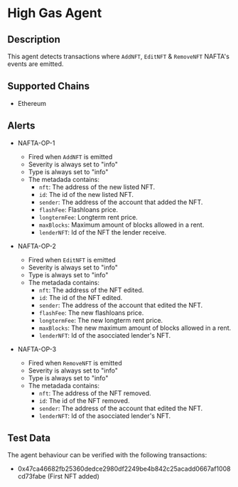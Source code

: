 # High Gas Agent

## Description

This agent detects transactions where `AddNFT`, `EditNFT` & `RemoveNFT` NAFTA's events are emitted.

## Supported Chains

- Ethereum

## Alerts

- NAFTA-OP-1
  - Fired when `AddNFT` is emitted
  - Severity is always set to "info" 
  - Type is always set to "info"
  - The metadada contains:
    - `nft`: The address of the new listed NFT.
    - `id`: The id of the new listed NFT.
    - `sender`: The address of the account that added the NFT.
    - `flashFee`: Flashloans price.
    - `longtermFee`: Longterm rent price.
    - `maxBlocks`: Maximum amount of blocks allowed in a rent.
    - `lenderNFT`: Id of the NFT the lender receive.

- NAFTA-OP-2
  - Fired when `EditNFT` is emitted
  - Severity is always set to "info" 
  - Type is always set to "info"
  - The metadada contains:
    - `nft`: The address of the NFT edited.
    - `id`: The id of the NFT edited.
    - `sender`: The address of the account that edited the NFT.
    - `flashFee`: The new flashloans price.
    - `longtermFee`: The new longterm rent price.
    - `maxBlocks`: The new  maximum amount of blocks allowed in a rent.
    - `lenderNFT`: Id of the asocciated lender's NFT.

- NAFTA-OP-3
  - Fired when `RemoveNFT` is emitted
  - Severity is always set to "info" 
  - Type is always set to "info"
  - The metadada contains:
    - `nft`: The address of the NFT removed.
    - `id`: The id of the NFT removed.
    - `sender`: The address of the account that edited the NFT.
    - `lenderNFT`: Id of the asocciated lender's NFT.
    
## Test Data

The agent behaviour can be verified with the following transactions:

- 0x47ca46682fb25360dedce2980df2249be4b842c25acadd0667af1008cd73fabe (First NFT added)
